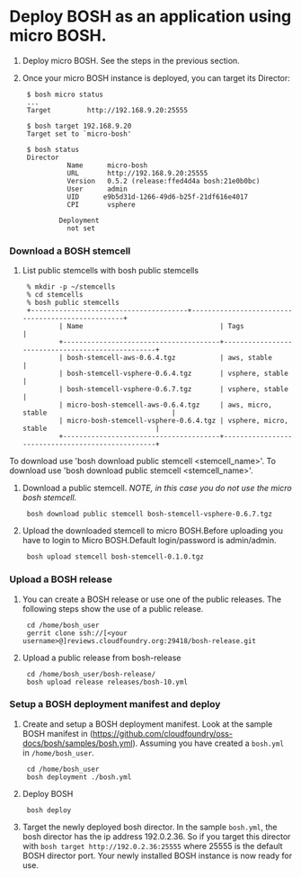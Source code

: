 # Deploy BOSH as an application using micro BOSH. #

1. Deploy micro BOSH. See the steps in the previous section.

1. Once your micro BOSH instance is deployed, you can target its Director:

		$ bosh micro status
		...
		Target         http://192.168.9.20:25555

		$ bosh target 192.168.9.20
		Target set to `micro-bosh'

		$ bosh status
		Director
                  Name      micro-bosh
                  URL       http://192.168.9.20:25555
                  Version   0.5.2 (release:ffed4d4a bosh:21e0b0bc)
                  User      admin
                  UID      e9b5d31d-1266-49d6-b25f-21df616e4017
                  CPI       vsphere
             
                Deployment
                  not set



### Download a BOSH stemcell

1. List public stemcells with bosh public stemcells

		% mkdir -p ~/stemcells
		% cd stemcells
		% bosh public stemcells
		+---------------------------------------+--------------------------------------------------+
                | Name                                  | Tags                                             |
                +---------------------------------------+--------------------------------------------------+
                | bosh-stemcell-aws-0.6.4.tgz           | aws, stable                                      |
                | bosh-stemcell-vsphere-0.6.4.tgz       | vsphere, stable                                  |
                | bosh-stemcell-vsphere-0.6.7.tgz       | vsphere, stable                                  | 
                | micro-bosh-stemcell-aws-0.6.4.tgz     | aws, micro, stable                               |
                | micro-bosh-stemcell-vsphere-0.6.4.tgz | vsphere, micro, stable                           |
                +---------------------------------------+--------------------------------------------------+
To download use 'bosh download public stemcell <stemcell_name>'.
		To download use 'bosh download public stemcell <stemcell_name>'.


1. Download a public stemcell. *NOTE, in this case you do not use the micro bosh stemcell.*

		bosh download public stemcell bosh-stemcell-vsphere-0.6.7.tgz

1. Upload the downloaded stemcell to micro BOSH.Before uploading you have to login to Micro BOSH.Default login/password is admin/admin.

		bosh upload stemcell bosh-stemcell-0.1.0.tgz

### Upload a BOSH release ###

1. You can create a BOSH release or use one of the public releases. The following steps show the use of a public release.

		cd /home/bosh_user
		gerrit clone ssh://[<your username>@]reviews.cloudfoundry.org:29418/bosh-release.git

1. Upload a public release from bosh-release

		cd /home/bosh_user/bosh-release/
		bosh upload release releases/bosh-10.yml


### Setup a BOSH deployment manifest and deploy ###

1. Create and setup a BOSH deployment manifest. Look at the sample BOSH manifest in (https://github.com/cloudfoundry/oss-docs/bosh/samples/bosh.yml). Assuming you have created a `bosh.yml` in `/home/bosh_user`.

		cd /home/bosh_user
		bosh deployment ./bosh.yml

1. Deploy BOSH

		bosh deploy

1. Target the newly deployed bosh director. In the sample `bosh.yml`, the bosh director has the ip address 192.0.2.36. So if you target this director with `bosh target http://192.0.2.36:25555` where 25555 is the default BOSH director port.  Your newly installed BOSH instance is now ready for use.
